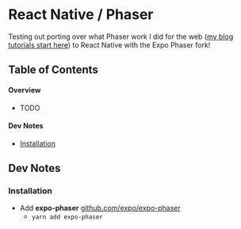 # React Native / Phaser

Testing out porting over what Phaser work I did for the web ([my blog tutorials start here](https://blog.calebnance.com/phaser/simple-canvas-start.html)) to React Native with the Expo Phaser fork!


## Table of Contents

#### Overview
- TODO

#### Dev Notes
- [Installation](#installation)


## Dev Notes


### Installation
* Add **expo-phaser** [github.com/expo/expo-phaser](https://github.com/expo/expo-phaser)
    * `yarn add expo-phaser`
